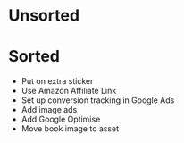 # Unsorted

# Sorted

- Put on extra sticker
- Use Amazon Affiliate Link
- Set up conversion tracking in Google Ads
- Add image ads
- Add Google Optimise
- Move book image to asset
